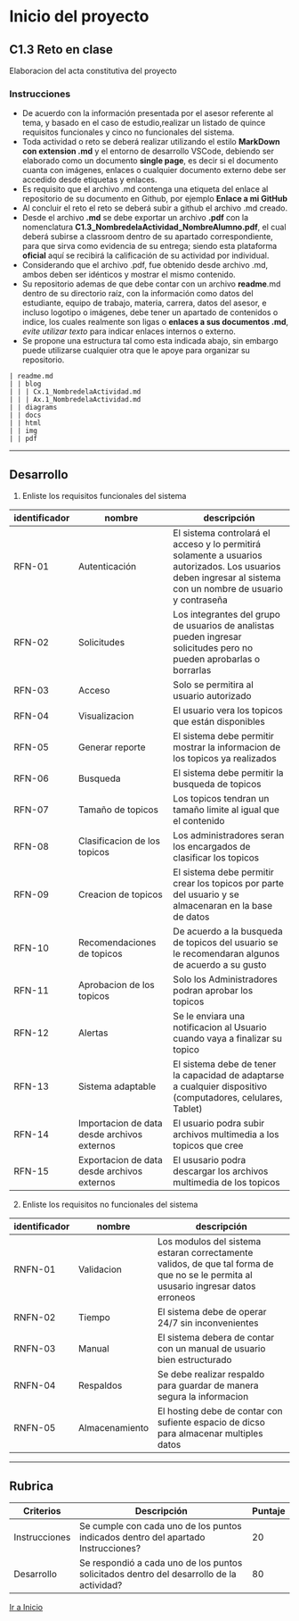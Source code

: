 # Inicio del proyecto

##  C1.3 Reto en clase

Elaboracion del acta constitutiva del proyecto

### Instrucciones

- De acuerdo con la información presentada por el asesor referente al tema, y basado en el caso de estudio,realizar un listado de quince requisitos funcionales y cinco no funcionales del sistema.
- Toda actividad o reto se deberá realizar utilizando el estilo **MarkDown con extension .md** y el entorno de desarrollo VSCode, debiendo ser elaborado como un documento **single page**, es decir si el documento cuanta con imágenes, enlaces o cualquier documento externo debe ser accedido desde etiquetas y enlaces.
- Es requisito que el archivo .md contenga una etiqueta del enlace al repositorio de su documento en Github, por ejemplo **Enlace a mi GitHub**
- Al concluir el reto el reto se deberá subir a github el archivo .md creado.
- Desde el archivo **.md** se debe exportar un archivo **.pdf** con la nomenclatura **C1.3_NombredelaActividad_NombreAlumno.pdf**, el cual deberá subirse a classroom dentro de su apartado correspondiente, para que sirva como evidencia de su entrega; siendo esta plataforma **oficial** aquí se recibirá la calificación de su actividad por individual.
- Considerando que el archivo .pdf, fue obtenido desde archivo .md, ambos deben ser idénticos y mostrar el mismo contenido.
- Su repositorio ademas de que debe contar con un archivo **readme**.md dentro de su directorio raíz, con la información como datos del estudiante, equipo de trabajo, materia, carrera, datos del asesor, e incluso logotipo o imágenes, debe tener un apartado de contenidos o indice, los cuales realmente son ligas o **enlaces a sus documentos .md**, _evite utilizar texto_ para indicar enlaces internos o externo.
- Se propone una estructura tal como esta indicada abajo, sin embargo puede utilizarse cualquier otra que le apoye para organizar su repositorio.

```
| readme.md
| | blog
| | | Cx.1_NombredelaActividad.md
| | | Ax.1_NombredelaActividad.md
| | diagrams
| | docs
| | html
| | img
| | pdf    
```
___
## Desarrollo
1. Enliste los requisitos funcionales del sistema

| identificador | nombre | descripción |
|---------------|--------|-------------|
| RFN-01        | Autenticación       |  El sistema controlará el acceso y lo permitirá solamente a usuarios autorizados. Los usuarios deben ingresar al sistema con un nombre de usuario y contraseña          |
| RFN-02        | Solicitudes       |  Los integrantes del grupo de usuarios de analistas pueden ingresar solicitudes pero no pueden aprobarlas o borrarlas           |
| RFN-03        | Acceso       | Solo se permitira al usuario autorizado           |
| RFN-04        | Visualizacion       | El usuario vera los topicos que están disponibles            |
| RFN-05        | Generar reporte      | El sistema debe permitir mostrar la informacion de los topicos ya realizados         |
| RFN-06        |  Busqueda      |  El sistema debe permitir la busqueda de topicos           |
| RFN-07        | Tamaño de topicos   | Los topicos tendran un tamaño limite al igual que el contenido           |
| RFN-08        | Clasificacion de los topicos       | Los administradores seran los encargados de clasificar los topicos           |
| RFN-09        | Creacion de topicos       | El sistema debe permitir crear los topicos por parte del usuario y se almacenaran en la base de datos            |
| RFN-10        | Recomendaciones de topicos       | De acuerdo a la busqueda de topicos del usuario se le recomendaran algunos de acuerdo a su gusto            |
| RFN-11        | Aprobacion de los topicos     | Solo los Administradores podran aprobar los topicos             |
| RFN-12        |  Alertas      | Se le enviara una notificacion al Usuario cuando vaya a finalizar su topico          |
| RFN-13        | Sistema adaptable  | El sistema debe de tener la capacidad de adaptarse a cualquier dispositivo (computadores, celulares, Tablet)         |
| RFN-14        | Importacion de data desde archivos externos     | El usuario podra subir archivos multimedia a los topicos que cree        |
| RFN-15        | Exportacion de data desde archivos externos     | El ususario podra descargar los archivos multimedia de los topicos      |

2. Enliste los requisitos no funcionales del sistema

| identificador  | nombre | descripción |
|----------------|--------|-------------|
| RNFN-01        |  Validacion       |   Los modulos del sistema estaran correctamente validos, de que tal forma de que no se le permita al ususario ingresar datos erroneos              |
| RNFN-02        |  Tiempo       |   El sistema debe de operar 24/7 sin inconvenientes            |
| RNFN-03        | Manual        | El sistema debera de contar con un manual de usuario bien estructurado           |
| RNFN-04        |   Respaldos      |Se debe realizar respaldo para guardar de manera segura la informacion          |
| RNFN-05        |   Almacenamiento     |  El hosting debe de contar con sufiente espacio de dicso para almacenar multiples datos         |



---
## Rubrica

| Criterios     | Descripción                                                                                  | Puntaje |
| ------------- | -------------------------------------------------------------------------------------------- | ------- |
| Instrucciones | Se cumple con cada uno de los puntos indicados dentro del apartado Instrucciones?            | 20 |
| Desarrollo    | Se respondió a cada uno de los puntos solicitados dentro del desarrollo de la actividad?     | 80      |


[Ir a Inicio](https://github.com/Merari-Cortes/AnalisisAvanzados)
